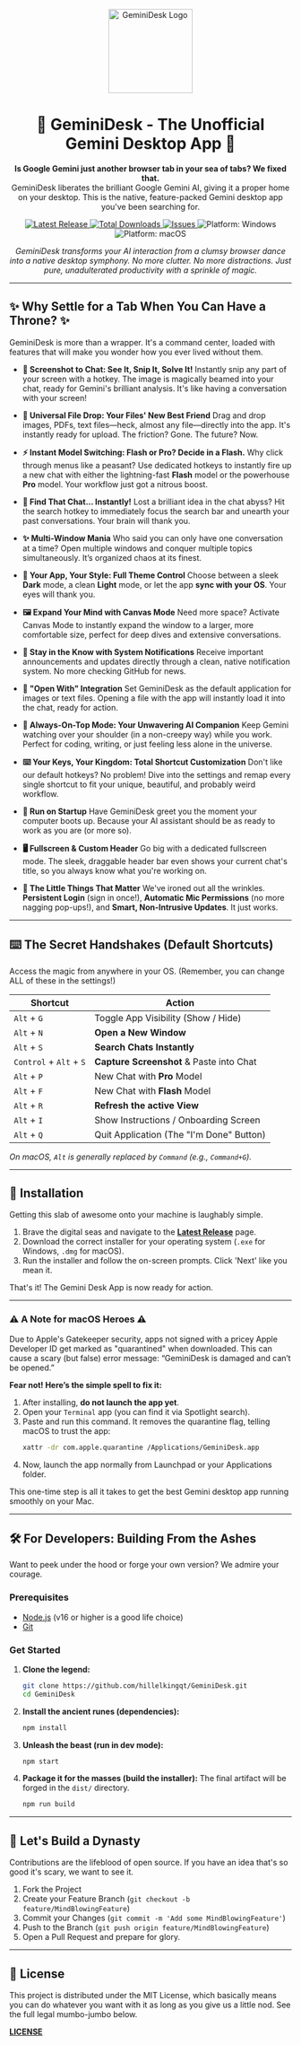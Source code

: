 <p align="center">
  <img src="https://raw.githubusercontent.com/hillelkingqt/GeminiDesk/main/icon.ico" alt="GeminiDesk Logo" width="150">
</p>

<h1 align="center">🚀 GeminiDesk - The Unofficial Gemini Desktop App 🚀</h1>

<p align="center">
  <strong>Is Google Gemini just another browser tab in your sea of tabs? We fixed that.</strong>
  <br />
  GeminiDesk liberates the brilliant Google Gemini AI, giving it a proper home on your desktop. This is the native, feature-packed Gemini desktop app you've been searching for.
</p>

<p align="center">
    <a href="https://github.com/hillelkingqt/GeminiDesk/releases/latest">
    <img src="https://img.shields.io/github/v/release/hillelkingqt/GeminiDesk?style=for-the-badge&logo=github&label=Latest%20Release&color=8ab4f8" alt="Latest Release">
  </a>
  <a href="https://github.com/hillelkingqt/GeminiDesk/releases">
    <img src="https://img.shields.io/github/downloads/hillelkingqt/GeminiDesk/total?style=for-the-badge&logo=github&color=c58af9" alt="Total Downloads">
  </a>
    <a href="https://github.com/hillelkingqt/GeminiDesk/issues">
    <img src="https://img.shields.io/github/issues/hillelkingqt/GeminiDesk?style=for-the-badge&logo=github&color=81c995" alt="Issues">
  </a>
  <img src="https://img.shields.io/badge/platform-Windows-0078D6?style=for-the-badge&logo=windows" alt="Platform: Windows">
  <img src="https://img.shields.io/badge/platform-macOS-lightgrey?style=for-the-badge&logo=apple" alt="Platform: macOS">
</p>

<p align="center">
  <em>GeminiDesk transforms your AI interaction from a clumsy browser dance into a native desktop symphony. No more clutter. No more distractions. Just pure, unadulterated productivity with a sprinkle of magic.</em>
</p>

---

## ✨ Why Settle for a Tab When You Can Have a Throne? ✨

GeminiDesk is more than a wrapper. It's a command center, loaded with features that will make you wonder how you ever lived without them.

* **📸 Screenshot to Chat: See It, Snip It, Solve It!**
    Instantly snip any part of your screen with a hotkey. The image is magically beamed into your chat, ready for Gemini's brilliant analysis. It's like having a conversation with your screen!

* **📁 Universal File Drop: Your Files' New Best Friend**
    Drag and drop images, PDFs, text files—heck, almost any file—directly into the app. It's instantly ready for upload. The friction? Gone. The future? Now.

* **⚡️ Instant Model Switching: Flash or Pro? Decide in a Flash.**
    Why click through menus like a peasant? Use dedicated hotkeys to instantly fire up a new chat with either the lightning-fast **Flash** model or the powerhouse **Pro** model. Your workflow just got a nitrous boost.

* **🔎 Find That Chat... Instantly!**
    Lost a brilliant idea in the chat abyss? Hit the search hotkey to immediately focus the search bar and unearth your past conversations. Your brain will thank you.

* **✨ Multi-Window Mania**
    Who said you can only have one conversation at a time? Open multiple windows and conquer multiple topics simultaneously. It’s organized chaos at its finest.

* **🎨 Your App, Your Style: Full Theme Control**
    Choose between a sleek **Dark** mode, a clean **Light** mode, or let the app **sync with your OS**. Your eyes will thank you.

* **🖼️ Expand Your Mind with Canvas Mode**
    Need more space? Activate Canvas Mode to instantly expand the window to a larger, more comfortable size, perfect for deep dives and extensive conversations.

* **🔔 Stay in the Know with System Notifications**
    Receive important announcements and updates directly through a clean, native notification system. No more checking GitHub for news.

* **🤝 "Open With" Integration**
    Set GeminiDesk as the default application for images or text files. Opening a file with the app will instantly load it into the chat, ready for action.

* **📌 Always-On-Top Mode: Your Unwavering AI Companion**
    Keep Gemini watching over your shoulder (in a non-creepy way) while you work. Perfect for coding, writing, or just feeling less alone in the universe.

* **⌨️ Your Keys, Your Kingdom: Total Shortcut Customization**
    Don't like our default hotkeys? No problem! Dive into the settings and remap every single shortcut to fit your unique, beautiful, and probably weird workflow.

* **🚀 Run on Startup**
    Have GeminiDesk greet you the moment your computer boots up. Because your AI assistant should be as ready to work as you are (or more so).

* **🖥️ Fullscreen & Custom Header**
    Go big with a dedicated fullscreen mode. The sleek, draggable header bar even shows your current chat's title, so you always know what you're working on.

* **🧠 The Little Things That Matter**
    We've ironed out all the wrinkles. **Persistent Login** (sign in once!), **Automatic Mic Permissions** (no more nagging pop-ups!), and **Smart, Non-Intrusive Updates**. It just works.

---

## ⌨️ The Secret Handshakes (Default Shortcuts)

Access the magic from anywhere in your OS. (Remember, you can change ALL of these in the settings!)

| Shortcut                      | Action                                      |
| ----------------------------- | ------------------------------------------- |
| `Alt` + `G`                   | Toggle App Visibility (Show / Hide)         |
| `Alt` + `N`                   | **Open a New Window** |
| `Alt` + `S`                   | **Search Chats Instantly** |
| `Control` + `Alt` + `S`       | **Capture Screenshot** & Paste into Chat    |
| `Alt` + `P`                   | New Chat with **Pro** Model                 |
| `Alt` + `F`                   | New Chat with **Flash** Model               |
| `Alt` + `R`                   | **Refresh the active View**                 |
| `Alt` + `I`                   | Show Instructions / Onboarding Screen       |
| `Alt` + `Q`                   | Quit Application (The "I'm Done" Button)    |

*On macOS, `Alt` is generally replaced by `Command` (e.g., `Command+G`).*

---

## 💾 Installation

Getting this slab of awesome onto your machine is laughably simple.

1.  Brave the digital seas and navigate to the [**Latest Release**](https://github.com/hillelkingqt/GeminiDesk/releases/latest) page.
2.  Download the correct installer for your operating system (`.exe` for Windows, `.dmg` for macOS).
3.  Run the installer and follow the on-screen prompts. Click 'Next' like you mean it.

That's it! The Gemini Desk App is now ready for action.

---

### ⚠️ A Note for macOS Heroes ⚠️

Due to Apple's Gatekeeper security, apps not signed with a pricey Apple Developer ID get marked as "quarantined" when downloaded. This can cause a scary (but false) error message: “GeminiDesk is damaged and can’t be opened.”

**Fear not! Here’s the simple spell to fix it:**

1.  After installing, **do not launch the app yet**.
2.  Open your `Terminal` app (you can find it via Spotlight search).
3.  Paste and run this command. It removes the quarantine flag, telling macOS to trust the app:
    ```sh
    xattr -dr com.apple.quarantine /Applications/GeminiDesk.app
    ```
4.  Now, launch the app normally from Launchpad or your Applications folder.

This one-time step is all it takes to get the best Gemini desktop app running smoothly on your Mac.

---

## 🛠️ For Developers: Building From the Ashes

Want to peek under the hood or forge your own version? We admire your courage.

### Prerequisites
* [Node.js](https://nodejs.org/) (v16 or higher is a good life choice)
* [Git](https://git-scm.com/)

### Get Started

1.  **Clone the legend:**
    ```sh
    git clone https://github.com/hillelkingqt/GeminiDesk.git
    cd GeminiDesk
    ```

2.  **Install the ancient runes (dependencies):**
    ```sh
    npm install
    ```

3.  **Unleash the beast (run in dev mode):**
    ```sh
    npm start
    ```

4.  **Package it for the masses (build the installer):**
    The final artifact will be forged in the `dist/` directory.
    ```sh
    npm run build
    ```

---

## 🤝 Let's Build a Dynasty

Contributions are the lifeblood of open source. If you have an idea that's so good it's scary, we want to see it.

1.  Fork the Project
2.  Create your Feature Branch (`git checkout -b feature/MindBlowingFeature`)
3.  Commit your Changes (`git commit -m 'Add some MindBlowingFeature'`)
4.  Push to the Branch (`git push origin feature/MindBlowingFeature`)
5.  Open a Pull Request and prepare for glory.

---

## 📜 License

This project is distributed under the MIT License, which basically means you can do whatever you want with it as long as you give us a little nod. See the full legal mumbo-jumbo below.

[**LICENSE**](LICENSE)
